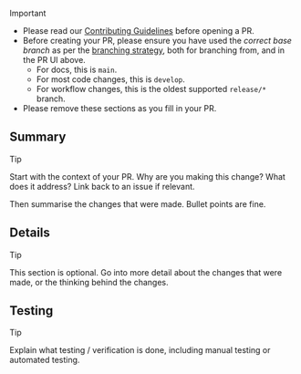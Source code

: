 > [!IMPORTANT]
>
> * Please read our [Contributing Guidelines](CONTRIBUTING.md) before opening a PR.
> * Before creating your PR, please ensure you have used the _correct base branch_ as per the [branching strategy](/docs/branching-strategy.md), both for branching from, and in the PR  UI above.
>   * For docs, this is `main`.
>   * For most code changes, this is `develop`.
>   * For workflow changes, this is the oldest supported `release/*` branch. 
> * Please remove these sections as you fill in your PR.
> 

## Summary

> [!TIP]
> 
> Start with the context of your PR. Why are you making this change? What does it address? Link back to an issue if relevant.
> 
> Then summarise the changes that were made. Bullet points are fine.

## Details

> [!TIP]
> 
> This section is optional. Go into more detail about the changes that were made, or the thinking behind the changes.

## Testing

> [!TIP]
> 
> Explain what testing / verification is done, including manual testing or automated testing.